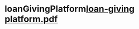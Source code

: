 # loanGivingPlatform[loan-giving platform.pdf](https://github.com/tinagroshkova/loanGivingPlatform/files/11370195/loan-giving.platform.pdf)
